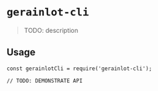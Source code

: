 # `gerainlot-cli`

> TODO: description

## Usage

```
const gerainlotCli = require('gerainlot-cli');

// TODO: DEMONSTRATE API
```
